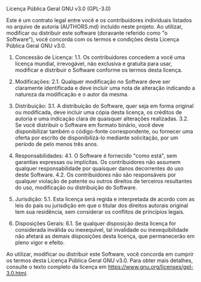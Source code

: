 Licença Pública Geral GNU v3.0 (GPL-3.0)

Este é um contrato legal entre você e os contribuidores individuais listados no arquivo de autoria (AUTHORS.md) incluído neste projeto. Ao utilizar, modificar ou distribuir este software (doravante referido como "o Software"), você concorda com os termos e condições desta Licença Pública Geral GNU v3.0.

1. Concessão de Licença:
1.1. Os contribuidores concedem a você uma licença mundial, irrevogável, não exclusiva e gratuita para usar, modificar e distribuir o Software conforme os termos desta licença.

2. Modificações:
2.1. Qualquer modificação no Software deve ser claramente identificada e deve incluir uma nota de alteração indicando a natureza da modificação e o autor da mesma.

3. Distribuição:
3.1. A distribuição do Software, quer seja em forma original ou modificada, deve incluir uma cópia desta licença, os créditos de autoria e uma indicação clara de quaisquer alterações realizadas.
3.2. Se você distribuir o Software em formato binário, você deve disponibilizar também o código-fonte correspondente, ou fornecer uma oferta por escrito de disponibilizá-lo mediante solicitação, por um período de pelo menos três anos.

4. Responsabilidades:
4.1. O Software é fornecido "como está", sem garantias expressas ou implícitas. Os contribuidores não assumem qualquer responsabilidade por quaisquer danos decorrentes do uso deste Software.
4.2. Os contribuidores não são responsáveis por qualquer violação de patente ou outros direitos de terceiros resultantes do uso, modificação ou distribuição do Software.

5. Jurisdição:
5.1. Esta licença será regida e interpretada de acordo com as leis do país ou jurisdição em que o titular dos direitos autorais original tem sua residência, sem considerar os conflitos de princípios legais.

6. Disposições Gerais:
6.1. Se qualquer disposição desta licença for considerada inválida ou inexequível, tal invalidade ou inexequibilidade não afetará as demais disposições desta licença, que permanecerão em pleno vigor e efeito.

Ao utilizar, modificar ou distribuir este Software, você concorda em cumprir os termos desta Licença Pública Geral GNU v3.0. Para obter mais detalhes, consulte o texto completo da licença em https://www.gnu.org/licenses/gpl-3.0.html.
